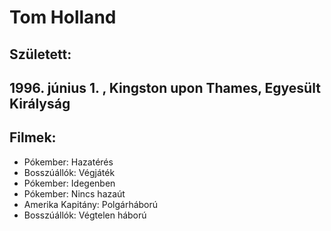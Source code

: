 # Tom Holland

## Született: 
## 1996. június 1. , Kingston upon Thames, Egyesült Királyság

## Filmek:

- Pókember: Hazatérés
- Bosszúállók: Végjáték
- Pókember: Idegenben
- Pókember: Nincs hazaút
- Amerika Kapitány: Polgárháború
- Bosszúállók: Végtelen háború